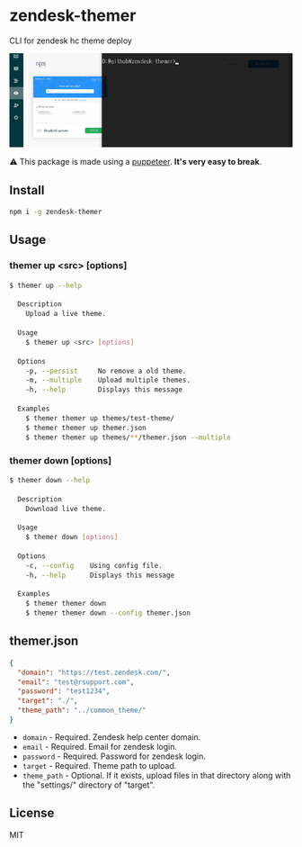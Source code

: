 # zendesk-themer
CLI for zendesk hc theme deploy

<p align="center">
    <img src="demo.gif" alt="demo">
</p>

⚠️ This package is made using a [puppeteer](https://github.com/GoogleChrome/puppeteer). **It's very easy to break**.

## Install
```sh
npm i -g zendesk-themer
```

## Usage
### themer up \<src> [options]
```sh
$ themer up --help

  Description
    Upload a live theme.

  Usage
    $ themer up <src> [options]

  Options
    -p, --persist     No remove a old theme.
    -m, --multiple    Upload multiple themes.
    -h, --help        Displays this message

  Examples
    $ themer themer up themes/test-theme/
    $ themer themer up themer.json
    $ themer themer up themes/**/themer.json --multiple
```

### themer down [options]
```sh
$ themer down --help

  Description
    Download live theme.

  Usage
    $ themer down [options]

  Options
    -c, --config    Using config file.
    -h, --help      Displays this message

  Examples
    $ themer themer down
    $ themer themer down --config themer.json
```

## themer.json
```json
{
  "domain": "https://test.zendesk.com/",
  "email": "test@rsupport.com",
  "password": "test1234",
  "target": "./",
  "theme_path": "../common_theme/"
}
```

- `domain` - Required. Zendesk help center domain.
- `email` - Required. Email for zendesk login.
- `password` - Required. Password for zendesk login.
- `target` - Required. Theme path to upload.
- `theme_path` - Optional. If it exists, upload files in that directory along with the "settings/" directory of "target".

## License
MIT
